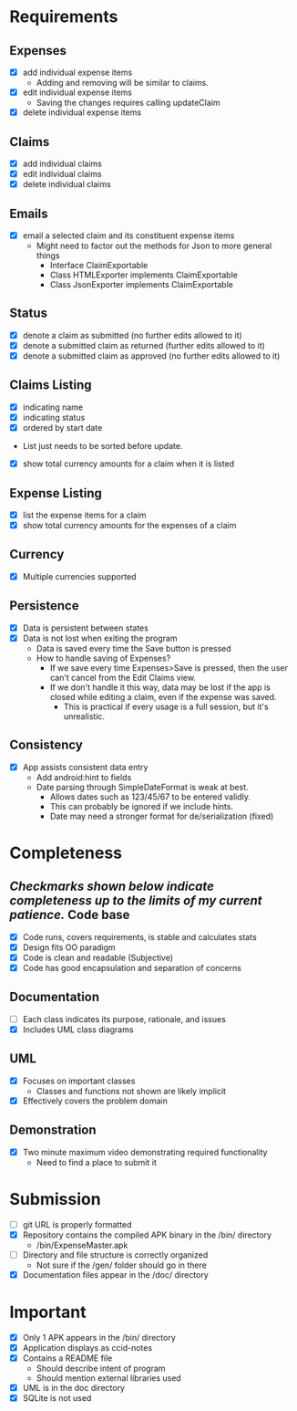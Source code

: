 Requirements
============
Expenses
--------
- [X] add individual expense items
  * Adding and removing will be similar to claims.
- [X] edit individual expense items
  * Saving the changes requires calling updateClaim
- [X] delete individual expense items

Claims
------
- [X] add individual claims
- [X] edit individual claims
- [X] delete individual claims

Emails
------
- [X] email a selected claim and its constituent expense items
  * Might need to factor out the methods for Json to more general things
    * Interface ClaimExportable
    * Class HTMLExporter implements ClaimExportable
    * Class JsonExporter implements ClaimExportable

Status
------
- [X] denote a claim as submitted (no further edits allowed to it)
- [X] denote a submitted claim as returned (further edits allowed to it)
- [X] denote a submitted claim as approved (no further edits allowed to it)

Claims Listing
--------------
- [X]   indicating name
- [X]   indicating status
- [X]   ordered by start date
  * List just needs to be sorted before update.
- [X]   show total currency amounts for a claim when it is listed

Expense Listing
---------------
- [X] list the expense items for a claim
- [X] show total currency amounts for the expenses of a claim

Currency
--------
- [X] Multiple currencies supported

Persistence
-----------
- [X] Data is persistent between states
- [X] Data is not lost when exiting the program
  * Data is saved every time the Save button is pressed
  * How to handle saving of Expenses?
    * If we save every time Expenses>Save is pressed, then the user can't cancel from the Edit Claims view.
    * If we don't handle it this way, data may be lost if the app is closed while editing a claim, even if the expense was saved.
      * This is practical if every usage is a full session, but it's unrealistic.

Consistency
-----------
- [X] App assists consistent data entry
  * Add android:hint to fields
  * Date parsing through SimpleDateFormat is weak at best.
    * Allows dates such as 123/45/67 to be entered validly.
     * This can probably be ignored if we include hints.
    * Date may need a stronger format for de/serialization (fixed)

Completeness
============
*Checkmarks shown below indicate completeness up to the limits of my current patience.*
Code base
---------
- [X] Code runs, covers requirements, is stable and calculates stats
- [X] Design fits OO paradigm
- [X] Code is clean and readable (Subjective)
- [X] Code has good encapsulation and separation of concerns

Documentation
-------------
- [ ] Each class indicates its purpose, rationale, and issues
- [X] Includes UML class diagrams

UML
---
- [X] Focuses on important classes
  * Classes and functions not shown are likely implicit
- [X] Effectively covers the problem domain

Demonstration
-------------
- [X] Two minute maximum video demonstrating required functionality
  * Need to find a place to submit it

Submission
==========
- [ ] git URL is properly formatted
- [X] Repository contains the compiled APK binary in the /bin/ directory
  * /bin/ExpenseMaster.apk
- [ ] Directory and file structure is correctly organized
  * Not sure if the /gen/ folder should go in there
- [X] Documentation files appear in the /doc/ directory

Important
=========
- [X] Only 1 APK appears in the /bin/ directory
- [X] Application displays as ccid-notes
- [X] Contains a README file
  * Should describe intent of program
  * Should mention external libraries used
- [X] UML is in the doc directory
- [X] SQLite is not used
